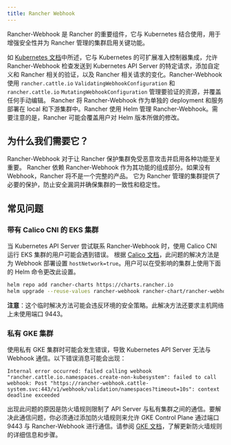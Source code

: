 ```yaml
---
title: Rancher Webhook
---
```


Rancher-Webhook 是 Rancher 的重要组件，它与 Kubernetes 结合使用，用于增强安全性并为 Rancher 管理的集群启用关键功能。

如 [Kubernetes 文档](https://kubernetes.io/docs/reference/access-authn-authz/extensible-admission-controllers/)中所述，它与 Kubernetes 的可扩展准入控制器集成，允许 Rancher-Webhook 检查发送到 Kubernetes API Server 的特定请求，添加自定义和 Rancher 相关的验证，以及 Rancher 相关请求的变化。Rancher-Webhook 使用 `rancher.cattle.io` `ValidatingWebhookConfiguration` 和 `rancher.cattle.io` `MutatingWebhookConfiguration` 管理要验证的资源，并覆盖任何手动编辑。
Rancher 将 Rancher-Webhook 作为单独的 deployment 和服务部署在 local 和下游集群中。Rancher 使用 Helm 管理 Rancher-Webhook。需要注意的是，Rancher 可能会覆盖用户对 Helm 版本所做的修改。

## 为什么我们需要它？

Rancher-Webhook 对于让 Rancher 保护集群免受恶意攻击并启用各种功能至关重要。
Rancher 依赖 Rancher-Webhook 作为其功能的组成部分。如果没有 Webhook，Rancher 将不是一个完整的产品。
它为 Rancher 管理的集群提供了必要的保护，防止安全漏洞并确保集群的一致性和稳定性。

## 常见问题

### 带有 Calico CNI 的 EKS 集群

当 Kubernetes API Server 尝试联系 Rancher-Webhook 时，使用 Calico CNI 运行 EKS 集群的用户可能会遇到错误。
根据 [Calico 文档](https://docs.tigera.io/calico/latest/getting-started/kubernetes/managed-public-cloud/eks#install-eks-with-calico-networking)，此问题的解决方法是为 Webhook 部署设置 `hostNetwork=true`。用户可以在受影响的集群上使用下面的 Helm 命令更改此设置。

```bash
helm repo add rancher-charts https://charts.rancher.io
helm upgrade --reuse-values rancher-webhook rancher-chart/rancher-webhook  -n cattle-system --set global.hostNetwork=true
```
**注意**：这个临时解决方法可能会违反环境的安全策略。此解决方法还要求主机网络上未使用端口 9443。

### 私有 GKE 集群

使用私有 GKE 集群时可能会发生错误，导致 Kubernetes API Server 无法与 Webhook 通信。以下错误消息可能会出现：

```
Internal error occurred: failed calling webhook "rancher.cattle.io.namespaces.create-non-kubesystem": failed to call webhook: Post "https://rancher-webhook.cattle-system.svc:443/v1/webhook/validation/namespaces?timeout=10s": context deadline exceeded
```
出现此问题的原因是防火墙规则限制了 API Server 与私有集群之间的通信。要解决此通信问题，你必须通过添加防火墙规则来允许 GKE Control Plane 通过端口 9443 与 Rancher-Webhook 进行通信。请参阅 [GKE 文档](https://cloud.google.com/kubernetes-engine/docs/how-to/private-clusters#add_firewall_rules)，了解更新防火墙规则的详细信息和步骤。

